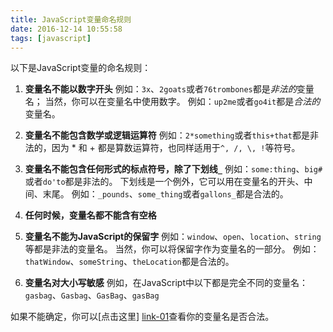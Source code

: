 ```yaml
---
title: JavaScript变量命名规则
date: 2016-12-14 10:55:58
tags: [javascript]
---
```


以下是JavaScript变量的命名规则：

1. **变量名不能以数字开头**
    例如：`3x`、`2goats`或者`76trombones`都是*非法的*变量名；
    当然，你可以在变量名中使用数字。
    例如：`up2me`或者`go4it`都是*合法的*变量名。

2. **变量名不能包含数学或逻辑运算符**
    例如：`2*something`或者`this+that`都是非法的，因为 * 和 + 都是算数运算符，也同样适用于`^, /, \, !`等符号。

3. **变量名不能包含任何形式的标点符号，除了下划线`_`**
    例如：`some:thing`、`big#`或者`do'to`都是非法的。
    下划线是一个例外，它可以用在变量名的开头、中间、末尾。
    例如：`_pounds`、`some_thing`或者`gallons_`都是合法的。

    <!-- more -->

4. **任何时候，变量名都不能含有空格**

5. **变量名不能为JavaScript的保留字**
    例如：`window`、`open`、`location`、`string`等都是非法的变量名。
    当然，你可以将保留字作为变量名的一部分。
    例如：`thatWindow`、`someString`、`theLocation`都是合法的。

6. **变量名对大小写敏感**
    例如，在JavaScript中以下都是完全不同的变量名：
    `gasbag`、`Gasbag`、`GasBag`、`gasBag`

如果不能确定，你可以[点击这里] [link-01]查看你的变量名是否合法。

[link-01]: https://mothereff.in/js-variables

